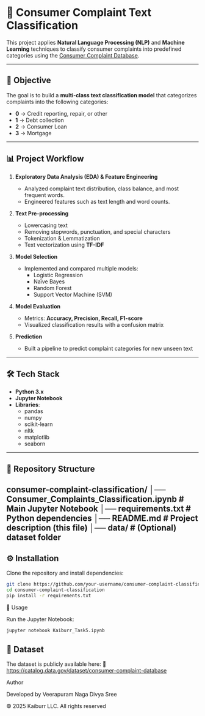 # 📝 Consumer Complaint Text Classification

This project applies **Natural Language Processing (NLP)** and **Machine Learning** techniques to classify consumer complaints into predefined categories using the [Consumer Complaint Database](https://catalog.data.gov/dataset/consumer-complaint-database).

---

## 🎯 Objective  
The goal is to build a **multi-class text classification model** that categorizes complaints into the following categories:

- **0** → Credit reporting, repair, or other  
- **1** → Debt collection  
- **2** → Consumer Loan  
- **3** → Mortgage  

---

## 📊 Project Workflow  

1. **Exploratory Data Analysis (EDA) & Feature Engineering**  
   - Analyzed complaint text distribution, class balance, and most frequent words.  
   - Engineered features such as text length and word counts.  

2. **Text Pre-processing**  
   - Lowercasing text  
   - Removing stopwords, punctuation, and special characters  
   - Tokenization & Lemmatization  
   - Text vectorization using **TF-IDF**  

3. **Model Selection**  
   - Implemented and compared multiple models:  
     - Logistic Regression  
     - Naïve Bayes  
     - Random Forest  
     - Support Vector Machine (SVM)  

4. **Model Evaluation**  
   - Metrics: **Accuracy, Precision, Recall, F1-score**  
   - Visualized classification results with a confusion matrix  

5. **Prediction**  
   - Built a pipeline to predict complaint categories for new unseen text  

---

## 🛠️ Tech Stack  

- **Python 3.x**  
- **Jupyter Notebook**  
- **Libraries**:  
  - pandas  
  - numpy  
  - scikit-learn  
  - nltk  
  - matplotlib  
  - seaborn  

---

## 📂 Repository Structure  

consumer-complaint-classification/
│── Consumer_Complaints_Classification.ipynb # Main Jupyter Notebook
│── requirements.txt # Python dependencies
│── README.md # Project description (this file)
│── data/ # (Optional) dataset folder
---

## ⚙️ Installation  

Clone the repository and install dependencies:

```bash
git clone https://github.com/your-username/consumer-complaint-classification.git
cd consumer-complaint-classification
pip install -r requirements.txt
```

🚀 Usage

Run the Jupyter Notebook:
```bash
jupyter notebook Kaiburr_Task5.ipynb
```

## 📌 Dataset

The dataset is publicly available here:
🔗 https://catalog.data.gov/dataset/consumer-complaint-database


Author

Developed by Veerapuram Naga Divya Sree

© 2025 Kaiburr LLC. All rights reserved
